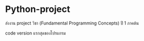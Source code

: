 # Python-project
ส่งงาน project วิชา (Fundamental Programming Concepts) ปี 1 ภาคต้น <br>

<p>code version แรกสุดของโปรแกรม</p>
